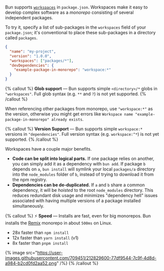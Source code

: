 Bun supports [`workspaces`](https://docs.npmjs.com/cli/v9/using-npm/workspaces?v=true#description) in `package.json`. Workspaces make it easy to develop complex software as a _monorepo_ consisting of several independent packages.

To try it, specify a list of sub-packages in the `workspaces` field of your `package.json`; it's conventional to place these sub-packages in a directory called `packages`.

```json
{
  "name": "my-project",
  "version": "1.0.0",
  "workspaces": ["packages/*"],
  "devDependencies": {
    "example-package-in-monorepo": "workspace:*"
  }
}
```

{% callout %}
**Glob support** — Bun supports simple `<directory>/*` globs in `"workspaces"`. Full glob syntax (e.g. `**` and `?`) is not yet supported.
{% /callout %}

When referencing other packages from monorepo, use `"workspace:*"` as the version, otherwise you might get errors like `Workspace name "example-package-in-monorepo" already exists`.

{% callout %}
**Version Support** — Bun supports simple `workspace:*` versions in `"dependencies"`. Full version syntax (e.g. `workspace:^*`) is not yet supported.
{% /callout %}

Workspaces have a couple major benefits.

- **Code can be split into logical parts.** If one package relies on another, you can simply add it as a dependency with `bun add`. If package `b` depends on `a`, `bun install` will symlink your local `packages/a` directory into the `node_modules` folder of `b`, instead of trying to download it from the npm registry.
- **Dependencies can be de-duplicated.** If `a` and `b` share a common dependency, it will be _hoisted_ to the root `node_modules` directory. This reduces redundant disk usage and minimizes "dependency hell" issues associated with having multiple versions of a package installed simultaneously.

{% callout %}
⚡️ **Speed** — Installs are fast, even for big monorepos. Bun installs the [Remix](https://github.com/remix-run/remix) monorepo in about `500ms` on Linux.

- 28x faster than `npm install`
- 12x faster than `yarn install` (v1)
- 8x faster than `pnpm install`

{% image src="https://user-images.githubusercontent.com/709451/212829600-77df9544-7c9f-4d8d-a984-b2cd0fd2aa52.png" /%}
{% /callout %}
